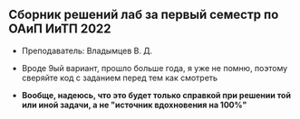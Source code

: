 ## Сборник решений лаб за первый семестр по ОАиП ИиТП 2022

- Преподаватель: Владымцев В. Д.

- Вроде 9ый вариант, прошло больше года, я уже не помню, поэтому сверяйте код с заданием перед тем как смотреть

- **Вообще, надеюсь, что это будет только справкой при решении той или иной задачи, а не "источник вдохновения на 100%"**